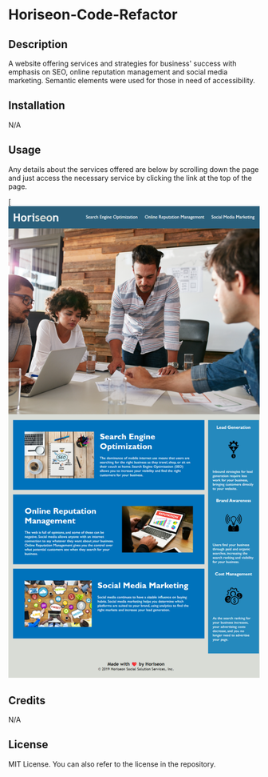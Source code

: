 # Horiseon-Code-Refactor

## Description

A website offering services and strategies for business' success with emphasis on SEO, online reputation management and social media marketing. 
Semantic elements were used for those in need of accessibility.

## Installation

N/A

## Usage

Any details about the services offered are below by scrolling down the page and just access the necessary service by clicking the link at the top of the page.

[![website screenshot)](assets/images/127.0.0.1_5500_horiseon-code-refactor_index.html.png)


## Credits

N/A

## License

MIT License. You can also refer to the license in the repository.